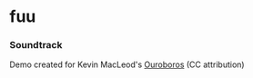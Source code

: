 # fuu

### Soundtrack

Demo created for Kevin MacLeod's [Ouroboros](http://freemusicarchive.org/music/Kevin_MacLeod/Best_of_2014_1461/Ouroboros_-_Full_Mix) (CC attribution)
